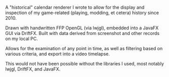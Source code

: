 A "historical" calendar renderer I wrote to allow for the display and inspection of my game-related (playing, modding, et cetera) history since 2010.

Drawn with handwritten FFP OpenGL (via lwjgl), embedded into a JavaFX GUI via DriftFX. Built with data derived from screenshot and other records on my local PC.

Allows for the examination of any point in time, as well as filtering based on various criteria, and export into a video timelapse.


This would not have been possible without the libraries I used, most notably lwjgl, DriftFX, and JavaFX.
